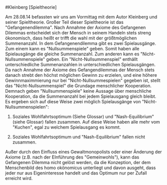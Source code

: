 #Kleinberg [Spieltheorie]

Am 28.08.14 befassten wir uns am Vormittag mit dem Autor Kleinberg und seiner Spieltheorie.
Großer Teil dieser Spieltheorie ist das "Gefangenendilemma".
Nach Annahme der Axiome des Gefangenen Dilemmas entscheidet sich der Mensch in seinem Handeln stets streng ökonomisch, dass heißt er trifft die wahl mit der größtmöglichen Summenanzahl.
In dem Gefangenendilemma gibt es zwei Spielausgänge.
Zum einem kann es "Nullsummenspiele" geben.
Somit haben alle Spielausgänge die gleiche Summenanzahl.
Zum anderen kann es "Nicht-Nullsummenspiele" geben.
Ein "Nicht-Nullsummenspiel" enthällt unterschiedliche Summenanzahlen in unterschiedlichen Spielausgängen.
Da nach Annahme der Axiome des Gefangendilemmas der Mensch stets danach strebt den höchst möglichen Gewinn zu erzielen, und eine höhere Gewinnmaximmierung nur bei "Nicht-Nullsummespielen" gegeben ist, stellt das "Nicht-Nullsummenspiel" die Grundage menschlicher Kooperation.
Demnach geben "Nullsummenspiele" keine Aussage über menschliche Kooperation, da die Summenanzahl bei jedem Spielausgang gleich bleibt.
Es ergeben sich auf diese Weise zwei möglich Spielausgänge von "Nicht-Nullsummenspielen":

1. Soziales Wohlfahrtsoptimum (Siehe Glossar) und "Nash-Equilibrium" (siehe Glossar) fallen zusammen.
Auf diese Weise haben alle mehr vom "Kuchen", egal zu welchem Spielausgang es kommt.

2. Soziales Wohlfahrtsoptimum und "Nash-Equilibrium" fallen nicht zusammen.


Außer durch den Einfluss eines Gewaltmonopolists oder einer Änderung der Axiome (z.B. nach der EInführung des "Gemeinwohls"), kann das Gefangenen Dilemma nicht gelöst werden, da die Konzeption, der dem Menschenbild des homo okönomicus unterliegt und davon ausgeht, dass jeder nur aus Eigeninteresse handelt und das Optimum nur per Zufall erreicht wird.
